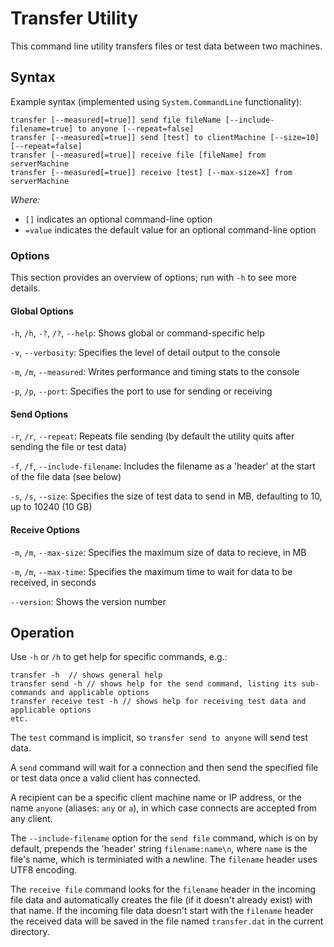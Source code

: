 # Transfer Utility

This command line utility transfers files or test data between two machines.

## Syntax

Example syntax (implemented using `System.CommandLine` functionality):

``` shell
transfer [--measured[=true]] send file fileName [--include-filename=true] to anyone [--repeat=false]
transfer [--measured[=true]] send [test] to clientMachine [--size=10] [--repeat=false]
transfer [--measured[=true]] receive file [fileName] from serverMachine
transfer [--measured[=true]] receive [test] [--max-size=X] from serverMachine
```

*Where:*

- `[]` indicates an optional command-line option
- `=value` indicates the default value for an optional command-line option

### Options

This section provides an overview of options; run with `-h` to see more details.

#### Global Options

`-h`, `/h`, `-?`, `/?`, `--help`: Shows global or command-specific help

`-v`, `--verbosity`: Specifies the level of detail output to the console

`-m`, `/m`, `--measured`: Writes performance and timing stats to the console

`-p`, `/p`, `--port`: Specifies the port to use for sending or receiving

#### Send Options

`-r`, `/r`, `--repeat`: Repeats file sending (by default the utility quits after sending the file or test data)

`-f`, `/f`, `--include-filename`: Includes the filename as a 'header' at the start of the file data (see below)

`-s`, `/s`, `--size`: Specifies the size of test data to send in MB, defaulting to 10, up to 10240 (10 GB)

#### Receive Options

`-m`, `/m`, `--max-size`: Specifies the maximum size of data to recieve, in MB

`-m`, `/m`, `--max-time`: Specifies the maximum time to wait for data to be received, in seconds

`--version`: Shows the version number

## Operation

Use `-h` or `/h` to get help for specific commands, e.g.:

``` shell
transfer -h  // shows general help
transfer send -h // shows help for the send command, listing its sub-commands and applicable options
transfer receive test -h // shows help for receiving test data and applicable options
etc.
```

The `test` command is implicit, so `transfer send to anyone` will send test data.

A `send` command will wait for a connection and then send the specified file or test data once a
valid client has connected.

A recipient can be a specific client machine name or IP address, or the name `anyone` (aliases:
`any` or `a`), in which case connects are accepted from any client.

The `--include-filename` option for the `send file` command, which is on by default, prepends the
'header' string `filename:name\n`, where `name` is the file's name, which is terminiated with a
newline. The `filename` header uses UTF8 encoding.

The `receive file` command looks for the `filename` header in the incoming file data and
automatically creates the file (if it doesn't already exist) with that name. If the incoming file
data doesn't start with the `filename` header the received data will be saved in the file named
`transfer.dat` in the current directory.
